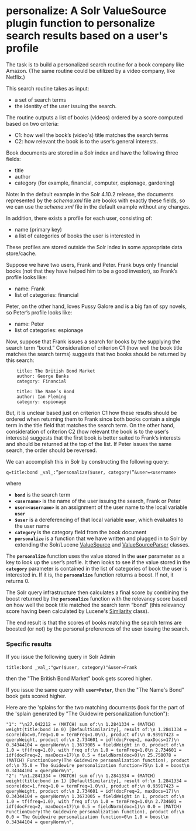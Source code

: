 # personalize: A Solr ValueSource plugin function to personalize search results based on a user's profile

The task is to build a personalized search routine for a book company like Amazon. (The same routine could be utilized by a video company, like Netflix.) 

This search routine takes as input:

  * a set of search terms
  * the identity of the user issuing the search.

The routine outputs a list of books (videos) ordered by a score computed based on two criteria:

  * C1: how well the book’s (video's) title matches the search terms
  * C2: how relevant the book is to the user’s general interests.

Book documents are stored in a Solr index and have the following three fields:

  * title
  * author
  * category (for example, financial, computer, espionage, gardening)

Note: In the default example in the Solr 4.10.2 release, the documents represented by the *schema.xml* file are books with exactly these fields, so we can use the *schema.xml* file in the default example without any changes.

In addition, there exists a profile for each user, consisting of:

  * name (primary key)
  * a list of categories of books the user is interested in

These profiles are stored outside the Solr index in some appropriate data store/cache.

Suppose we have two users, Frank and Peter. Frank buys only financial books (not that they have helped him to be a good investor), so Frank’s profile looks like:

  * name: Frank
  * list of categories: financial

Peter, on the other hand, loves Pussy Galore and is a big fan of spy novels, so Peter’s profile looks like:

  * name: Peter
  * list of categories: espionage

Now, suppose that Frank issues a search for books by the supplying the search term “bond.” Consideration of criterion C1 (how well the book title matches the search terms) suggests that two books should be returned by this search:

    
        title: The British Bond Market
        author: George Banks
        category: Financial
    
        title: The Name’s Bond
        author: Ian Fleming
        category: espionage
    

But, it is unclear based just on criterion C1 how these results should be ordered when returning them to Frank since both books contain a single term in the title field that matches the search term. On the other hand, consideration of criterion C2 (how relevant the book is to the user’s interests) suggests that the first book is better suited to Frank’s interests and should be returned at the top of the list. If Peter issues the same search, the order should be reversed.

We can accomplish this in Solr by constructing the following query:

    q=title:bond _val_:”personalize($user, category)”&user=<username>

where

  * __``bond``__ is the search term
  * __``<username>``__ is the name of the user issuing the search, Frank or Peter
  * __``user=<username>``__ is an assignment of the user name to the local variable __``user``__
  * __``$user``__ is a dereferencing of that local variable __``user``__, which evaluates to the user name
  * __``category``__ is the category field from the book document
  * __``personalize``__ is a function that we have written and plugged in to Solr by extending the Solr/Lucene [ValueSource](http://lucene.apache.org/core/4_10_2/queries/org/apache/lucene/queries/function/ValueSource.html?is-external=true) and [ValueSourceParser](http://lucene.apache.org/solr/4_10_2/solr-core/org/apache/solr/search/ValueSourceParser.html) classes.

The __``personalize``__ function uses the value stored in the __``user``__ parameter as a key to look up the user’s profile. It then looks to see if the value stored in the __``category``__ parameter is contained in the list of categories of book the user is interested in. If it is, the __``personalize``__ function returns a boost. If not, it returns 0.

The Solr query infrastructure then calculates a final score by combining the boost returned by the __``personalize``__ function with the relevancy score based on how well the book title matched the search term “bond” (this relevancy score having been calculated by Lucene's [Similarity](http://lucene.apache.org/core/4_10_2/core/org/apache/lucene/search/similarities/Similarity.html) class).

The end result is that the scores of books matching the search terms are boosted (or not) by the personal preferences of the user issuing the search.

### Specific results

If you issue the following query in Solr Admin

    title:bond _val_:"gwr($user, category)"&user=Frank

then the "The British Bond Market" book gets scored higher.

If you issue the same query with __``user=Peter``__, then the "The Name's Bond" book gets scored higher.

Here are the 'splains for the two matching documents (look for the part of the 'splain generated by "The Guidewire personalization function"):

    "1": "\n27.042212 = (MATCH) sum of:\n 1.2841334 = (MATCH) weight(title:bond in 0) [DefaultSimilarity], result of:\n 1.2841334 = score(doc=0,freq=1.0 = termFreq=1.0\n), product of:\n 0.93917423 = queryWeight, product of:\n 2.734601 = idf(docFreq=2, maxDocs=17)\n 0.34344104 = queryNorm\n 1.3673005 = fieldWeight in 0, product of:\n 1.0 = tf(freq=1.0), with freq of:\n 1.0 = termFreq=1.0\n 2.734601 = idf(docFreq=2, maxDocs=17)\n 0.5 = fieldNorm(doc=0)\n 25.758078 = (MATCH) FunctionQuery(The Guidewire personalization function), product of:\n 75.0 = The Guidewire personalization function=75\n 1.0 = boost\n 0.34344104 = queryNorm\n",
    "2": "\n1.2841334 = (MATCH) sum of:\n 1.2841334 = (MATCH) weight(title:bond in 1) [DefaultSimilarity], result of:\n 1.2841334 = score(doc=1,freq=1.0 = termFreq=1.0\n), product of:\n 0.93917423 = queryWeight, product of:\n 2.734601 = idf(docFreq=2, maxDocs=17)\n 0.34344104 = queryNorm\n 1.3673005 = fieldWeight in 1, product of:\n 1.0 = tf(freq=1.0), with freq of:\n 1.0 = termFreq=1.0\n 2.734601 = idf(docFreq=2, maxDocs=17)\n 0.5 = fieldNorm(doc=1)\n 0.0 = (MATCH) FunctionQuery(The Guidewire personalization function), product of:\n 0.0 = The Guidewire personalization function=0\n 1.0 = boost\n 0.34344104 = queryNorm\n",
